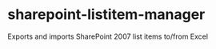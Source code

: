 sharepoint-listitem-manager
===========================

Exports and imports SharePoint 2007 list items to/from Excel
